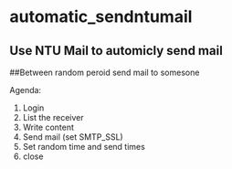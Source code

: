 # automatic_sendntumail
## Use NTU Mail to automicly send mail
##Between random peroid send mail to somesone

Agenda:
1. Login
2. List the receiver
3. Write content 
4. Send mail (set SMTP_SSL)
5. Set random time and send times
6. close
